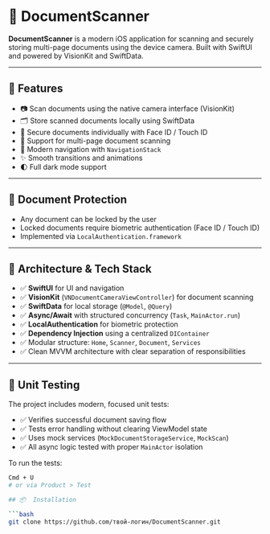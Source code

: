 # 📄 DocumentScanner

**DocumentScanner** is a modern iOS application for scanning and securely storing multi-page documents using the device camera. Built with SwiftUI and powered by VisionKit and SwiftData.

---

## 🚀 Features

- 📷 Scan documents using the native camera interface (VisionKit)
- 🗂 Store scanned documents locally using SwiftData
- 🔐 Secure documents individually with Face ID / Touch ID
- 📄 Support for multi-page document scanning
- 🧭 Modern navigation with `NavigationStack`
- ✨ Smooth transitions and animations
- 🌓 Full dark mode support

---

## 🔐 Document Protection

- Any document can be locked by the user
- Locked documents require biometric authentication (Face ID / Touch ID)
- Implemented via `LocalAuthentication.framework`

---

## 🧱 Architecture & Tech Stack

- ✅ **SwiftUI** for UI and navigation
- ✅ **VisionKit** (`VNDocumentCameraViewController`) for document scanning
- ✅ **SwiftData** for local storage (`@Model`, `@Query`)
- ✅ **Async/Await** with structured concurrency (`Task`, `MainActor.run`)
- ✅ **LocalAuthentication** for biometric protection
- ✅ **Dependency Injection** using a centralized `DIContainer`
- ✅ Modular structure: `Home`, `Scanner`, `Document`, `Services`
- ✅ Clean MVVM architecture with clear separation of responsibilities

---

## 🧪 Unit Testing

The project includes modern, focused unit tests:

- ✅ Verifies successful document saving flow
- ✅ Tests error handling without clearing ViewModel state
- ✅ Uses mock services (`MockDocumentStorageService`, `MockScan`)
- ✅ All async logic tested with proper `MainActor` isolation

To run the tests:
```bash
Cmd + U
# or via Product > Test

## 📦  Installation

```bash
git clone https://github.com/твой-логин/DocumentScanner.git
